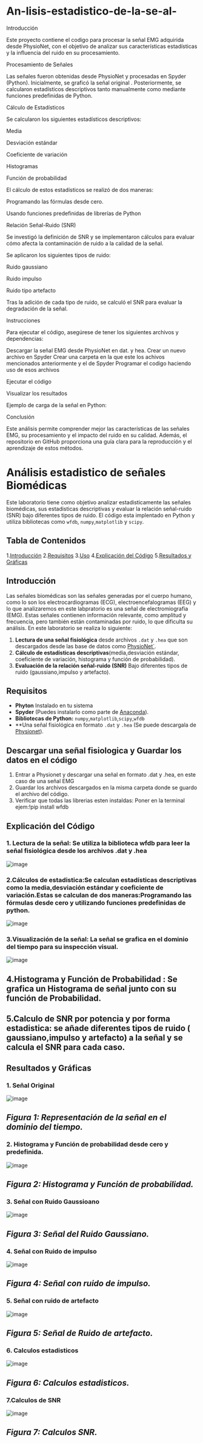 # An-lisis-estadistico-de-la-se-al-


Introducción

Este proyecto contiene el codigo para procesar la señal EMG adquirida desde PhysioNet, con el objetivo de analizar sus características estadísticas y la influencia del ruido en su procesamiento.

Procesamiento de Señales

Las señales fueron obtenidas desde PhysioNet y procesadas en Spyder (Python). Inicialmente, se graficó la señal original . Posteriormente, se calcularon estadísticos descriptivos tanto manualmente como mediante funciones predefinidas de Python.

Cálculo de Estadísticos

Se calcularon los siguientes estadísticos descriptivos:

Media

Desviación estándar

Coeficiente de variación

Histogramas

Función de probabilidad

El cálculo de estos estadísticos se realizó de dos maneras:

Programando las fórmulas desde cero.

Usando funciones predefinidas de librerías de Python 

Relación Señal-Ruido (SNR)

Se investigó la definición de SNR y se implementaron cálculos para evaluar cómo afecta la contaminación de ruido a la calidad de la señal.

Se aplicaron los siguientes tipos de ruido:

Ruido gaussiano

Ruido impulso

Ruido tipo artefacto

Tras la adición de cada tipo de ruido, se calculó el SNR para evaluar la degradación de la señal.

Instrucciones

Para ejecutar el código, asegúrese de tener los siguientes archivos y dependencias:

Descargar la señal EMG desde PhysioNet en dat. y hea.
Crear un nuevo archivo en Spyder
Crear una carpeta en la que este los achivos mencionados anteriormente y el de Spyder 
Programar el codigo haciendo uso de esos archivos

Ejecutar el código

Visualizar los resultados 

Ejemplo de carga de la señal en Python:


Conclusión

Este análisis permite comprender mejor las características de las señales EMG, su procesamiento y el impacto del ruido en su calidad. Además, el repositorio en GitHub proporciona una guía clara para la reproducción y el aprendizaje de estos métodos.

# Análisis estadistico de señales Biomédicas 
Este laboratorio tiene como objetivo analizar estadisticamente las señales biomédicas, sus estadisticas descriptivas y evaluar la relación señal-ruido (SNR) bajo diferentes tipos de ruido. El código esta implentado en Python y utiliza bibliotecas como `wfdb`, `numpy`,`matplotlib` y `scipy`.

## Tabla de Contenidos 
1.[Introducción](#introducción)
2.[Requisitos](#requisitos)
3.[Uso](#uso)
4.[Explicación del Código](#explicación-del-código)
5.[Resultados y Gráficas](#resultados-y-gráficas)

## Introducción 

Las señales biomédicas son las señales generadas por el cuerpo humano, como lo son los electrocardiogramas (ECG), electroencefalogramas (EEG) y lo que analizaremos en este labpratorio es una señal de electromiografia (EMG). Estas señales contienen información relevante, como amplitud y frecuencia, pero también están contaminadas por ruido, lo que dificulta su análisis. En este laboratorio se realiza lo siguiente: 

1. **Lectura de una señal fisiológica** desde archivos `.dat` y `.hea` que son descargados desde las base de datos como [PhysioNet`](https://physionet.org/).
2. **Cálculo de estadísticas descriptivas**(media,desviación estándar, coeficiente de variación, histograma y función de probabilidad).
3. **Evaluación de la relación señal-ruido (SNR)** Bajo diferentes tipos de ruido (gaussiano,impulso y artefacto).

## Requisitos 

- **Phyton** Instalado en tu sistema 
- **Spyder** (Puedes instalarlo como parte de [Anaconda](https://www.anaconda.com/)).
- **Bibliotecas de Python:** `numpy`,`matplotlib`,`scipy`,`wfdb`
- **Una señal fisiológica en formato `.dat` y `.hea` (Se puede descargala de [Physionet](https://physionet.org/)).

## Descargar una señal fisiologica y Guardar los datos en el código 
1. Entrar a Physionet y descargar una señal en formato .dat y .hea, en este caso de una señal EMG
2. Guardar los archivos descargados en la misma carpeta donde se guardo el archivo del código.
3. Verificar que todas las librerias esten instaldas: Poner en la terminal ejem:!pip install wfdb 

   
## Explicación del Código  

### 1. **Lectura de la señal**: Se utiliza la biblioteca wfdb para leer la señal fisiológica desde los archivos .dat y .hea
![image](https://github.com/user-attachments/assets/a6ebaa49-53fc-48ba-b1fd-f9ea67d60226)
### 2.**Cálculos de estadistica**:Se calculan estadísticas descriptivas como la media,desviación estándar y coeficiente de variación.Estas se calculan de dos maneras:Programando las fórmulas desde cero y utilizando funciones predefinidas de python.
![image](https://github.com/user-attachments/assets/b68de891-4309-46ec-a174-4868bfe7f217)
### 3.**Visualización de la señal**: La señal se grafica en el dominio del tiempo para su inspección visual.
![image](https://github.com/user-attachments/assets/b1c01518-2b65-49e8-b334-3fd0a559c2a2)
## 4.**Histograma y Función de Probabilidad** : Se grafica un Histograma de señal junto con su función de Probabilidad.
## 5.**Calculo de SNR por potencia y por forma estadistica**: se añade diferentes tipos de ruido ( gaussiano,impulso y artefacto) a la señal y se calcula el SNR para cada caso.
## Resultados y Gráficas
### 1. Señal Original 
![image](https://github.com/user-attachments/assets/84311f68-7927-4cf1-a1c1-b36373a3caac)
## *Figura 1: Representación de la señal en el dominio del tiempo.*
### 2. Histograma y Función de probabilidad desde cero y predefinida.
![image](https://github.com/user-attachments/assets/2ca58720-5063-41b6-9135-99094ab103c0)
## *Figura 2: Histograma y Función de probabilidad.*
### 3. Señal con Ruido Gaussioano
![image](https://github.com/user-attachments/assets/973746dd-5009-4ae3-9935-1d7cc58f56f3)
## *Figura 3: Señal del Ruido Gaussiano.*
### 4. Señal con Ruido de impulso
![image](https://github.com/user-attachments/assets/58cedf77-3965-448c-9a4d-b41e8d36dff2)
## *Figura 4: Señal con ruido de impulso.*
### 5. Señal con ruido de artefacto
![image](https://github.com/user-attachments/assets/0b2a7d67-163c-4e77-b8e4-be06733b02f5)
## *Figura 5: Señal de Ruido de artefacto.*
### 6. Calculos estadisticos
![image](https://github.com/user-attachments/assets/a66b0eef-3b9e-4428-b55e-387434106013)
## *Figura 6: Calculos estadisticos.*
### 7.Calculos de SNR
![image](https://github.com/user-attachments/assets/bdb2fbd4-d642-43cb-9b18-9d9900204696)
## *Figura 7: Calculos SNR.*

